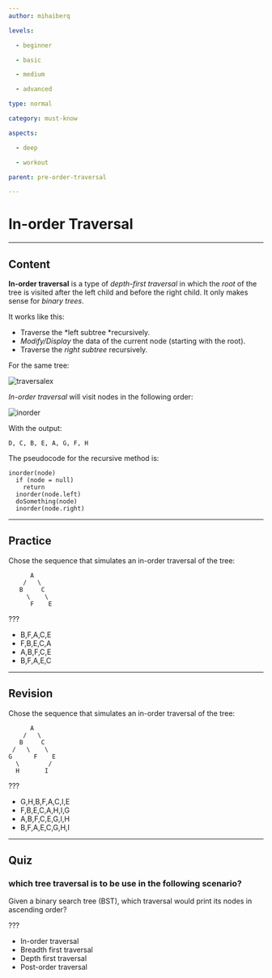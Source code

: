 ```yaml
---
author: mihaiberq

levels:

  - beginner

  - basic

  - medium

  - advanced

type: normal

category: must-know

aspects:

  - deep

  - workout

parent: pre-order-traversal

---
```


# In-order Traversal

---
## Content

**In-order traversal** is a type of *depth-first traversal* in which the *root* of the tree is visited after the left child and before the right child. It only makes sense for *binary trees*.

It works like this:
- Traverse the *left subtree *recursively.
- *Modify/Display* the data of the current node (starting with the root).
- Traverse the *right subtree* recursively.

For the same tree:

![traversalex](https://img.enkipro.com/a60c49e26c0b710b7fd170527d2adf93.png)


*In-order traversal* will visit nodes in the following order:

![inorder](https://img.enkipro.com/9a551ec21baec6ae9651535be19ad38b.png)

With the output:
```
D, C, B, E, A, G, F, H
```

The pseudocode for the recursive method is:
```
inorder(node)
  if (node = null)
    return
  inorder(node.left)
  doSomething(node)
  inorder(node.right)
```

---
## Practice

Chose the sequence that simulates an in-order traversal of the tree:
```
      A
    /   \
   B     C
     \    \
      F    E
```
???

* B,F,A,C,E
* F,B,E,C,A
* A,B,F,C,E
* B,F,A,E,C

---
## Revision

Chose the sequence that simulates an in-order traversal of the tree:
```
      A
    /   \
   B     C
 /   \    \
G      F    E
  \        /
  H       I
```
???

* G,H,B,F,A,C,I,E
* F,B,E,C,A,H,I,G
* A,B,F,C,E,G,I,H
* B,F,A,E,C,G,H,I

---
## Quiz
### which tree traversal is to be use in the following scenario?

Given a binary search tree (BST), which traversal would print
its nodes in ascending order?


 ???

* In-order traversal
* Breadth first traversal
* Depth first traversal
* Post-order traversal

